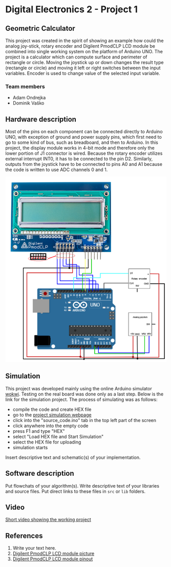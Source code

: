 # Digital Electronics 2 - Project 1

## Geometric Calculator

This project was created in the spirit of showing an example how could the analog joy-stick, rotary encoder and Digilent PmodCLP LCD module
be combined into single working system on the platform of Arduino UNO. The project is a calculator which can compute surface and perimeter
of rectangle or circle. Moving the joystick up or down changes the result type (rectangle or circle) and moving it left or right switches
between the input variables. Encoder is used to change value of the selected input variable.

### Team members

* Adam Ondrejka
* Dominik Vaško

## Hardware description

Most of the pins on each component can be connected directly to Arduino UNO, with exception of ground and power supply pins, which first need to go
to some kind of bus, such as breadboard, and then to Arduino. In this project, the display module works in 4-bit mode and therefore only the lower
portion of J1 connector is wired. Because the rotary encoder utilizes external interrupt INT0, it has to be connected to the pin D2. Similarly, outputs
from the joystick have to be connected to pins A0 and A1 because the code is written to use ADC channels 0 and 1.

![Schematic of wiring](schematic.png)

## Simulation

This project was developed mainly using the online Arduino simulator [wokwi](https://wokwi.com/). Testing on the real board was done only as a last step.
Below is the link for the simulation project.
The process of simulating was as follows:
* compile the code and create HEX file
* go to the [project simulation webpage](https://wokwi.com/projects/350052781060522578)
* click into the "source_code.ino" tab in the top left part of the screen
* click anywhere into the empty code
* press F1 and type "HEX"
* select "Load HEX file and Start Simulation"
* select the HEX file for uploading
* simulation starts


Insert descriptive text and schematic(s) of your implementation.

## Software description

Put flowchats of your algorithm(s). Write descriptive text of your libraries and source files. Put direct links to these files in `src` or `lib` folders.

## Video

[Short video showing the working project](https://youtu.be/gwnjN7g5l00)

## References

1. Write your text here.
2. [Digilent PmodCLP LCD module picture](https://digilent.com/reference/_media/reference/pmod/pmodclp/pmodclp-1.png)
3. [Digilent PmodCLP LCD module pinout](https://digilent.com/reference/pmod/pmodclp/start)
